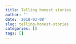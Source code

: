 ```yaml
---
title: Telling honest stories
author: ''
date: '2018-03-08'
slug: telling-honest-stories
categories: []
tags: []
---
```


